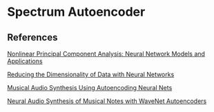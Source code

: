 # Spectrum Autoencoder


## References

[Nonlinear Principal Component Analysis: Neural Network Models and Applications](http://citeseerx.ist.psu.edu/viewdoc/download;jsessionid=3283D3172877BE385C4ED4D1BC2074AD?doi=10.1.1.192.6341&rep=rep1&type=pdf)

[Reducing the Dimensionality of Data with Neural Networks](https://pdfs.semanticscholar.org/7d76/b71b700846901ac4ac119403aa737a285e36.pdf)

[Musical Audio Synthesis Using Autoencoding Neural Nets](http://www.cs.dartmouth.edu/~sarroff/papers/sarroff2014a.pdf)

[Neural Audio Synthesis of Musical Notes with WaveNet Autoencoders](https://arxiv.org/pdf/1704.01279)
